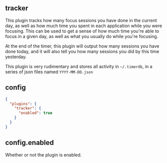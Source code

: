 ## tracker

This plugin tracks how many focus sessions you have done in the current day, as well as how much time you spent in each application while you were focusing.
This can be used to get a sense of how much time you're able to focus in a given day, as well as what you usually do while you're focusing.

At the end of the timer, this plugin will output how many sessions you have done today, and it will also tell you how many sessions you did by this time yesterday.

This plugin is very rudimentary and stores all activity in `~/.timerdb`, in a series of json files named `YYYY-MM-DD.json`

## config

```json
{
  "plugins": {
    "tracker": {
      "enabled": true
    }
  }
}
```

## config.enabled

Whether or not the plugin is enabled.
